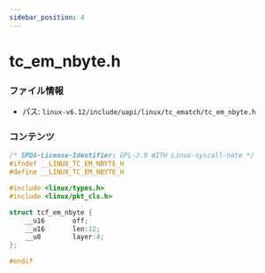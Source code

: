 ```yaml
---
sidebar_position: 4
---
```

# tc_em_nbyte.h

### ファイル情報

- パス: `linux-v6.12/include/uapi/linux/tc_ematch/tc_em_nbyte.h`

### コンテンツ

```h
/* SPDX-License-Identifier: GPL-2.0 WITH Linux-syscall-note */
#ifndef __LINUX_TC_EM_NBYTE_H
#define __LINUX_TC_EM_NBYTE_H

#include <linux/types.h>
#include <linux/pkt_cls.h>

struct tcf_em_nbyte {
	__u16		off;
	__u16		len:12;
	__u8		layer:4;
};

#endif

```
